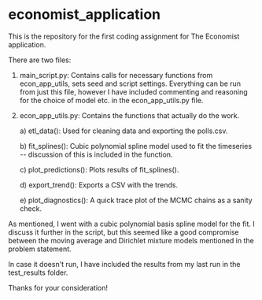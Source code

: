 # economist_application

This is the repository for the first coding assignment for The Economist application.

There are two files:

  1) main_script.py: Contains calls for necessary functions from econ_app_utils, sets seed and script settings. Everything can be run from just this file, however I have included commenting and reasoning for the choice of model etc. in the econ_app_utils.py file.
  
  2) econ_app_utils.py: Contains the functions that actually do the work.

        a) etl_data(): Used for cleaning data and exporting the polls.csv.
     
        b) fit_splines(): Cubic polynomial spline model used to fit the timeseries -- discussion of this is included in the function.
     
        c) plot_predictions(): Plots results of fit_splines().
     
        d) export_trend(): Exports a CSV with the trends.
     
        e) plot_diagnostics(): A quick trace plot of the MCMC chains as a sanity check.

As mentioned, I went with a cubic polynomial basis spline model for the fit. I discuss it further in the script, but this seemed like a good compromise between the moving average and Dirichlet mixture models mentioned in the problem statement.

In case it doesn't run, I have included the results from my last run in the test_results folder.

Thanks for your consideration!
